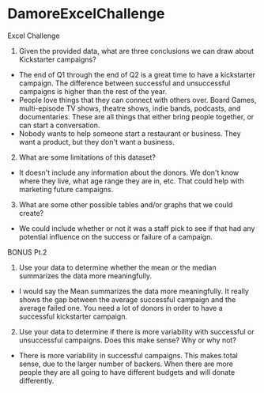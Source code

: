 # DamoreExcelChallenge
Excel Challenge

1. Given the provided data, what are three conclusions we can draw about Kickstarter campaigns?

- The end of Q1 through the end of Q2 is a great time to have a kickstarter campaign. The difference between successful and unsuccessful campaigns is higher than the rest of the year. 
- People love things that they can connect with others over. Board Games, multi-episode TV shows, theatre shows, indie bands, podcasts, and documentaries. These are all things that either bring people together, or can start a conversation. 
- Nobody wants to help someone start a restaurant or business. They want a product, but they don't want a business. 

2. What are some limitations of this dataset?
- It doesn't include any information about the donors. We don't know where they live, what age range they are in, etc. That could help with marketing future campaigns. 

3. What are some other possible tables and/or graphs that we could create?
- We could include whether or not it was a staff pick to see if that had any potential influence on the success or failure of a campaign. 

BONUS Pt.2

1. Use your data to determine whether the mean or the median summarizes the data more meaningfully.

- I would say the Mean summarizes the data more meaningfully. It really shows the gap between the average successful campaign and the average failed one. You need a lot of donors in order to have a successful kickstarter campaign. 

2. Use your data to determine if there is more variability with successful or unsuccessful campaigns. Does this make sense? Why or why not?

- There is more variability in successful campaigns. This makes total sense, due to the larger number of backers. When there are more people they are all going to have different budgets and will donate differently. 
